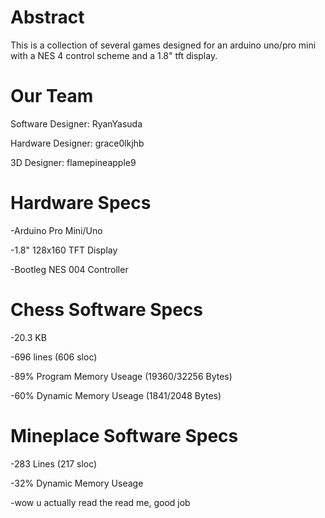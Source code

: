 # Abstract
This is a collection of several games designed for an arduino uno/pro mini with a NES 4 control scheme and a 1.8" tft display.

# Our Team
Software Designer: RyanYasuda

Hardware Designer: grace0lkjhb

3D Designer: flamepineapple9

# Hardware Specs
-Arduino Pro Mini/Uno

-1.8" 128x160 TFT Display

-Bootleg NES 004 Controller

# Chess Software Specs
-20.3 KB

-696 lines (606 sloc)

-89% Program Memory Useage (19360/32256 Bytes)

-60% Dynamic Memory Useage (1841/2048 Bytes)

# Mineplace Software Specs
-283 Lines (217 sloc)

-32% Dynamic Memory Useage

-wow u actually read the read me, good job

